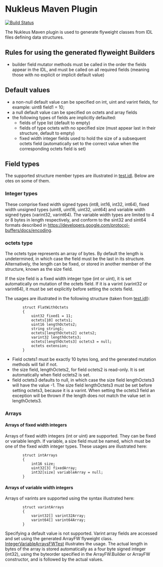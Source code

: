 # Nukleus Maven Plugin

[![Build Status][build-status-image]][build-status]

[build-status-image]: https://travis-ci.org/reaktivity/nukleus-maven-plugin.svg?branch=develop
[build-status]: https://travis-ci.org/reaktivity/nukleus-maven-plugin

The Nukleus Maven plugin is used to generate flyweight classes from IDL files defining data structures.
  
## Rules for using the generated flyweight Builders
 
- builder field mutator methods must be called in the order the fields appear in the IDL, and must be called on all required fields (meaning those with no explicit or implicit default value)

## Default values

- a non-null default value can be specified on int, uint and varint fields, for example: uint8 field1 = 10;
- a null default value can be specified on octets and array fields
- the following types of fields are implicitly defaulted:
  - fields of type list (default to empty)
  - fields of type octets with no specified size (must appear last in their structure, default to empty)
  - fixed width integer fields used to hold the size of a subsequent octets field (automatically set to the correct value when the corresponding octets field is set)
  
## Field types

The supported structure member types are illustrated in [test.idl](src/test/resources/test-project/test.idl). Below are otes on some of them.

### Integer types

These comprise fixed width signed types (int8, int16, int32, int64), fixed width unsigned types (uint8, uint16, uint32, uint64) and variable width signed types (varint32, varint64). The variable width types are limited to 4 or 8 bytes in length respectively, and conform to the sint32 and sint64 formats described in https://developers.google.com/protocol-buffers/docs/encoding.

### octets type

The octets type represents an array of bytes. By default the length is undetermined, in which case the field must be the last in its structure. Alternatively, the length can be fixed, or stored in another member of the structure, known as the size field. 

If the size field is a fixed width integer type (int or uint), it is set automatically on mutation of the octets field. If it is a varint (varint32 or varint64), it must be set explicitly before setting the octets field. 

The usages are illustrated in the following structure (taken from [test.idl](src/test/resources/test-project/test.idl)):
```
        struct FlatWithOctets
        {
            uint32 fixed1 = 11;
            octets[10] octets1;
            uint16 lengthOctets2;
            string string1;
            octets[lengthOctets2] octets2;
            varint32 lengthOctets3;
            octets[lengthOctets3] octets3 = null;
            octets extension;
        }
```
- Field octets1 must be exactly 10 bytes long, and the generated mutation methods will fail if not. 
- the size field, lengthOctets2, for field octets2 is read-only. It is set automatically when field octets2 is set.
- field octets3 defaults to null, in which case the size field lengthOctets3 will have the value -1. The size field lengthOctets3 must be set before setting octets3, because it is a varint. When setting the octets3 field an exception will be thrown if the length does not match the value set in lengthOctets3.

### Arrays

#### Arrays of fixed width integers

Arrays of fixed width integers (int or uint) are supported. They can be fixed or variable length. If variable, a size field must be named, which must be one of the fixed width integer types. These usages are illustrated here:
```
        struct intArrays
        {
            int16 size;
            uint32[3] fixedArray;
            int32[size] variableArray = null;                
        }
```

#### Arrays of variable width integers

Arrays of varints are supported using the syntax illustrated here:
```
        struct varintArrays
        {
            varint32[] varint32Array;                
            varint64[] varint64Array;
        }
```
Specifying a default value is not supported. Varint array fields are accessed and set using the generated ArrayFW flyweight class. [IntegerVariableArraysFWTest](src/test/java/org/reaktivity/nukleus/maven/plugin/internal/generated/IntegerVariableArraysFWTest.java) illustrates the usage. The actual length in bytes of the array is stored automatically as a four byte signed integer (int32), using the byteorder specified in the ArrayFW.Builder or ArrayFW constructor, and is followed by the actual values. 
